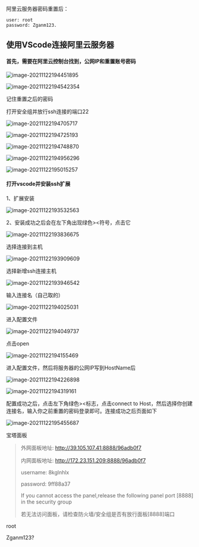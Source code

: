 阿里云服务器密码重置后：

```
user: root
password: Zganm123.
```

## 使用VScode连接阿里云服务器



#### 首先，需要在阿里云控制台找到，公网IP和重置账号密码

![image-20211122194451895](01.assets/image-20211122194451895.png)

![image-20211122194542354](01.assets/image-20211122194542354.png)

记住重置之后的密码

打开安全组并放行ssh连接的端口22

![image-20211122194705717](01.assets/image-20211122194705717.png)

![image-20211122194725193](01.assets/image-20211122194725193.png)

![image-20211122194748870](01.assets/image-20211122194748870.png)

![image-20211122194956296](01.assets/image-20211122194956296.png)

![image-20211122195015257](01.assets/image-20211122195015257.png)



#### 打开vscode并安装ssh扩展

1、扩展安装

![image-20211122193532563](01.assets/image-20211122193532563.png)

2、安装成功之后会在左下角出现绿色><符号，点击它

![image-20211122193836675](01.assets/image-20211122193836675.png)

选择连接到主机

![image-20211122193909609](01.assets/image-20211122193909609.png)

选择新增ssh连接主机

![image-20211122193946542](01.assets/image-20211122193946542.png)

输入连接名（自己取的）

![image-20211122194025031](01.assets/image-20211122194025031.png)

进入配置文件

![image-20211122194049737](01.assets/image-20211122194049737.png)

点击open

![image-20211122194155469](01.assets/image-20211122194155469.png)

进入配置文件，然后将服务器的公网IP写到HostName后

![image-20211122194226898](01.assets/image-20211122194226898.png)

![image-20211122194319161](01.assets/image-20211122194319161.png)

配置成功之后，点击左下角绿色><标志，点击connect to Host，然后选择你创建连接名，输入你之前重置的密码登录即可。连接成功之后页面如下

![image-20211122195455687](01.assets/image-20211122195455687.png)

宝塔面板

> 外网面板地址: http://39.105.107.41:8888/96adb0f7
>
> 内网面板地址: http://172.23.151.209:8888/96adb0f7
>
> username: 8kglnhlx
>
> password: 9ff88a37
>
> If you cannot access the panel,release the following panel port [8888] in the security group
>
> 若无法访问面板，请检查防火墙/安全组是否有放行面板[8888]端口

root

Zganm123?

